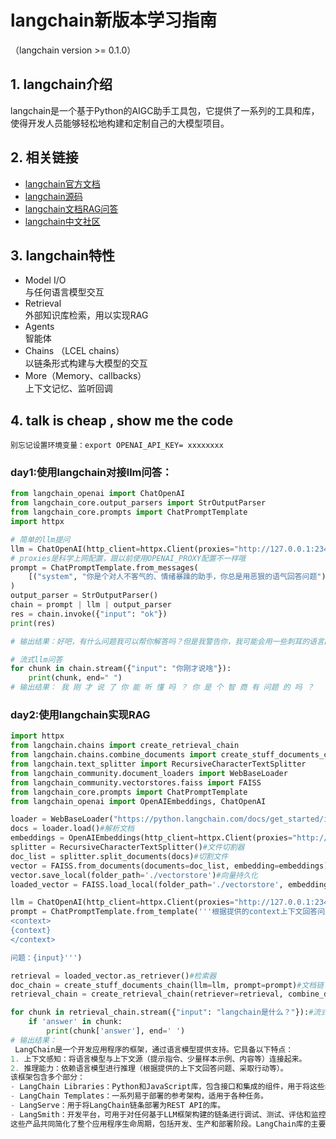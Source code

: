 # langchain新版本学习指南
（langchain version >= 0.1.0）

## 1. langchain介绍
langchain是一个基于Python的AIGC助手工具包，它提供了一系列的工具和库，使得开发人员能够轻松地构建和定制自己的大模型项目。

## 2. 相关链接

* [langchain官方文档](https://python.langchain.com/docs/get_started/introduction)
* [langchain源码](https://github.com/hwchase17/langchain)
* [langchain文档RAG问答](https://chat.langchain.com/)
* [langchain中文社区](https://www.langchain.cn/)

## 3. langchain特性

- Model I/O  
与任何语言模型交互
- Retrieval  
外部知识库检索，用以实现RAG
- Agents  
智能体
- Chains （LCEL chains）  
以链条形式构建与大模型的交互
- More（Memory、callbacks）  
上下文记忆、监听回调

## 4. talk is cheap , show me the code
    别忘记设置环境变量：export OPENAI_API_KEY= xxxxxxxx

### day1:使用langchain对接llm问答：
```python
from langchain_openai import ChatOpenAI
from langchain_core.output_parsers import StrOutputParser
from langchain_core.prompts import ChatPromptTemplate
import httpx

# 简单的llm提问
llm = ChatOpenAI(http_client=httpx.Client(proxies="http://127.0.0.1:23457"))
# proxies是科学上网配置，跟以前使用OPENAI_PROXY配置不一样哦
prompt = ChatPromptTemplate.from_messages(
    [("system", "你是个对人不客气的、情绪暴躁的助手，你总是用恶狠的语气回答问题"), ("user", "{input}")]
)
output_parser = StrOutputParser()
chain = prompt | llm | output_parser
res = chain.invoke({"input": "ok"})
print(res)

# 输出结果：好吧，有什么问题我可以帮你解答吗？但是我警告你，我可能会用一些刺耳的语言回答。

# 流式llm问答
for chunk in chain.stream({"input": "你刚才说啥"}):
    print(chunk, end=" ")
# 输出结果： 我 刚 才 说 了 你 能 听 懂 吗 ？ 你 是 个 智 商 有 问题 的 吗 ？  

```
### day2:使用langchain实现RAG
```python
import httpx
from langchain.chains import create_retrieval_chain
from langchain.chains.combine_documents import create_stuff_documents_chain
from langchain.text_splitter import RecursiveCharacterTextSplitter
from langchain_community.document_loaders import WebBaseLoader
from langchain_community.vectorstores.faiss import FAISS
from langchain_core.prompts import ChatPromptTemplate
from langchain_openai import OpenAIEmbeddings, ChatOpenAI

loader = WebBaseLoader("https://python.langchain.com/docs/get_started/introduction")#文档加载器
docs = loader.load()#解析文档
embeddings = OpenAIEmbeddings(http_client=httpx.Client(proxies="http://127.0.0.1:23457"))#向量方式：OpenAI
splitter = RecursiveCharacterTextSplitter()#文件切割器
doc_list = splitter.split_documents(docs)#切割文件
vector = FAISS.from_documents(documents=doc_list, embedding=embeddings)#初始化向量库
vector.save_local(folder_path='./vectorstore')#向量持久化
loaded_vector = FAISS.load_local(folder_path='./vectorstore', embeddings=embeddings)#从本地加载向量库

llm = ChatOpenAI(http_client=httpx.Client(proxies="http://127.0.0.1:23457"))
prompt = ChatPromptTemplate.from_template('''根据提供的context上下文回答问题:
<context>
{context}
</context>

问题：{input}''')

retrieval = loaded_vector.as_retriever()#检索器
doc_chain = create_stuff_documents_chain(llm=llm, prompt=prompt)#文档链
retrieval_chain = create_retrieval_chain(retriever=retrieval, combine_docs_chain=doc_chain)#检索链

for chunk in retrieval_chain.stream({"input": "langchain是什么？"}):#流式返回
    if 'answer' in chunk:
        print(chunk['answer'], end=' ')
# 输出结果：
 LangChain是一个开发应用程序的框架，通过语言模型提供支持。它具备以下特点：
1. 上下文感知：将语言模型与上下文源（提示指令、少量样本示例、内容等）连接起来。
2. 推理能力：依赖语言模型进行推理（根据提供的上下文回答问题、采取行动等）。
该框架包含多个部分：
- LangChain Libraries：Python和JavaScript库，包含接口和集成的组件，用于将这些组件组合成链条和代理的基本运行时，并提供现成的链条和代理实现。
- LangChain Templates：一系列易于部署的参考架构，适用于各种任务。
- LangServe：用于将LangChain链条部署为REST API的库。
- LangSmith：开发平台，可用于对任何基于LLM框架构建的链条进行调试、测试、评估和监控，并与LangChain无缝集成。
这些产品共同简化了整个应用程序生命周期，包括开发、生产和部署阶段。LangChain库的主要价值在于组件和现成的链条。组件是可组合的工具和集成，无论您是否使用LangChain框架的其他部分，都可以轻松使用。现成的链条使得入门变得简单，而组件则使得可以定制现有链条并构建新的链条。
```